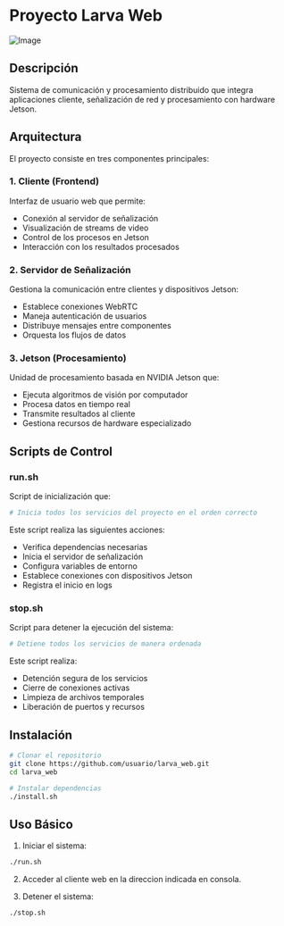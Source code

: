 # Proyecto Larva Web
![Image](https://github.com/user-attachments/assets/a74e2f35-0f70-4dfa-b088-487a7fffdbb2)
## Descripción
Sistema de comunicación y procesamiento distribuido que integra aplicaciones cliente, señalización de red y procesamiento con hardware Jetson.

## Arquitectura

El proyecto consiste en tres componentes principales:

### 1. Cliente (Frontend)
Interfaz de usuario web que permite:
- Conexión al servidor de señalización
- Visualización de streams de video
- Control de los procesos en Jetson
- Interacción con los resultados procesados

### 2. Servidor de Señalización
Gestiona la comunicación entre clientes y dispositivos Jetson:
- Establece conexiones WebRTC
- Maneja autenticación de usuarios
- Distribuye mensajes entre componentes
- Orquesta los flujos de datos

### 3. Jetson (Procesamiento)
Unidad de procesamiento basada en NVIDIA Jetson que:
- Ejecuta algoritmos de visión por computador
- Procesa datos en tiempo real
- Transmite resultados al cliente
- Gestiona recursos de hardware especializado

## Scripts de Control

### run.sh
Script de inicialización que:
```bash
# Inicia todos los servicios del proyecto en el orden correcto
```

Este script realiza las siguientes acciones:
- Verifica dependencias necesarias
- Inicia el servidor de señalización
- Configura variables de entorno
- Establece conexiones con dispositivos Jetson
- Registra el inicio en logs

### stop.sh
Script para detener la ejecución del sistema:
```bash
# Detiene todos los servicios de manera ordenada
```

Este script realiza:
- Detención segura de los servicios
- Cierre de conexiones activas
- Limpieza de archivos temporales
- Liberación de puertos y recursos

## Instalación

```bash
# Clonar el repositorio
git clone https://github.com/usuario/larva_web.git
cd larva_web

# Instalar dependencias
./install.sh
```

## Uso Básico

1. Iniciar el sistema:
```bash
./run.sh
```

2. Acceder al cliente web en la direccion indicada en consola.

3. Detener el sistema:
```bash
./stop.sh
```
